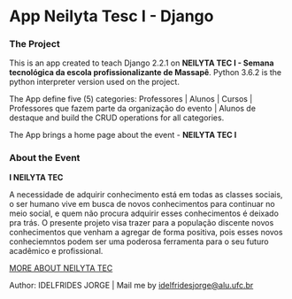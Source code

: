 # App Neilyta Tesc I - Django



###  The Project


This is an app created to teach Django 2.2.1 on **NEILYTA TEC I - Semana tecnológica da escola profissionalizante de Massapê**.
Python 3.6.2 is the python interpreter version used on the project. 

The App define five (5) categories: Professores | Alunos | Cursos | Professores que fazem parte da organização do evento | Alunos de destaque and build the CRUD operations for all categories.


The App brings a home page about the event - **NEILYTA TEC I**

### About the Event


**I NEILYTA TEC**

A necessidade de adquirir conhecimento está em todas as classes sociais, o ser humano vive em
busca de novos conhecimentos para continuar no meio social, e quem não procura adquirir esses
conhecimentos é deixado pra trás.
O presente projeto visa trazer para a população discente novos conhecimentos que venham a
agregar de forma positiva, pois esses novos conheciemntos podem ser uma poderosa ferramenta
para o seu futuro acadêmico e profissional.

[MORE ABOUT NEILYTA TEC](https://github.com/idelfrides/App-Neilyta-Tesc-I---Django-2.2.1/wiki)

Author: IDELFRIDES JORGE |
Mail me by idelfridesjorge@alu.ufc.br
